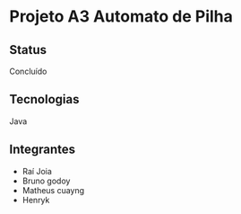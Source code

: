 # Projeto A3 Automato de Pilha

## Status
Concluído

## Tecnologias
Java

## Integrantes
* Raí Joia
* Bruno godoy
* Matheus cuayng
* Henryk
